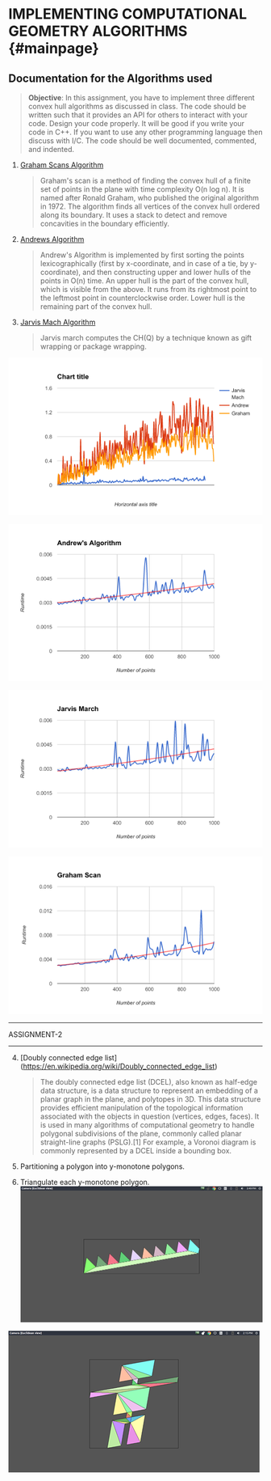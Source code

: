 IMPLEMENTING COMPUTATIONAL GEOMETRY ALGORITHMS           {#mainpage}
====================================

Documentation for the Algorithms used
------------------------

> **Objective**: In this assignment, you have to implement three different convex hull algorithms as discussed in
> class. The code should be written such that it provides an API for others to interact with your code.
> Design your code properly. It will be good if you write your code in C++. If you want to use any other
> programming language then discuss with I/C. The code should be well documented, commented, and
> indented.


1. [Graham Scans Algorithm](https://en.wikipedia.org/wiki/Graham_scan)
   > Graham's scan is a method of finding the convex hull of a finite set of points in the plane 
   > with time complexity O(n log n). It is named after Ronald Graham, who published the original algorithm in 1972. 
   > The algorithm finds all vertices of the convex hull ordered along its boundary. 
   > It uses a stack to detect and remove concavities in the boundary efficiently.


2. [Andrews Algorithm](http://nms.csail.mit.edu/~aklmiu/6.838/convexhull/)  
   > Andrew's Algorithm is implemented by first sorting the points lexicographically (first by x-coordinate, and in case of a tie, 
   > by y-coordinate), and then constructing upper and lower hulls of the points in O(n) time.
   > An upper hull is the part of the convex hull, which is visible from the above. It runs from its rightmost 
   > point to the leftmost point in counterclockwise order. Lower hull is the remaining part of the convex hull.


3. [Jarvis Mach Algorithm](http://www.personal.kent.edu/~rmuhamma/Compgeometry/MyCG/ConvexHull/jarvisMarch.htm)
   > Jarvis march computes the CH(Q) by a technique known as gift wrapping or package wrapping.
   
![Graph For Analysis](image_all.png)

![Graph For Analysis](andrew.png)

![Graph For Analysis](jarvismarch.png)

![Graph For Analysis](grahamscan.png)


****
ASSIGNMENT-2

****

4. [Doubly connected edge list] (https://en.wikipedia.org/wiki/Doubly_connected_edge_list)
   > The doubly connected edge list (DCEL), also known as half-edge data structure, is a data structure to represent an embedding of a planar graph in the plane, and polytopes in 3D. This data structure provides efficient manipulation of the topological information associated with the objects in question (vertices, edges, faces). It is used in many algorithms of computational geometry to handle polygonal subdivisions of the plane, commonly called planar straight-line graphs (PSLG).[1] For example, a Voronoi diagram is commonly represented by a DCEL inside a bounding box.
   
5. Partitioning a polygon into y-monotone polygons.

6. Triangulate each y-monotone polygon.
![TRiangulation](monotone.png)


![TRiangulation](triangulating.png)